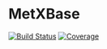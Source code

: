 # MetXBase

[![Build Status](https://github.com/MetabolicXploration/MetXBase.jl/actions/workflows/CI.yml/badge.svg?branch=main)](https://github.com/MetabolicXploration/MetXBase.jl/actions/workflows/CI.yml?query=branch%3Amain)
[![Coverage](https://codecov.io/gh/MetabolicXploration/MetXBase.jl/branch/main/graph/badge.svg)](https://codecov.io/gh/MetabolicXploration/MetXBase.jl)
